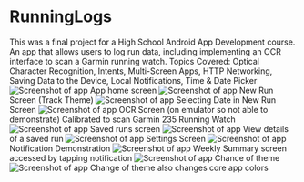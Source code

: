 # RunningLogs
This was a final project for a High School Android App Development course. An app that allows users to log run data, including implementing an OCR interface to scan a Garmin running watch.
Topics Covered: Optical Character Recognition, Intents, Multi-Screen Apps, HTTP Networking, Saving Data to the Device, Local Notifications, Time & Date Picker
![Screenshot of app](https://github.com/ryansiebecker/RunningLogs/blob/master/mainscreenTrack.png "Screenshot of app")
App home screen
![Screenshot of app](https://github.com/ryansiebecker/RunningLogs/blob/master/NewRun.png "Screenshot of app")
New Run Screen (Track Theme)
![Screenshot of app](https://github.com/ryansiebecker/RunningLogs/blob/master/DatePicker.png "Screenshot of app")
Selecting Date in New Run Screen
![Screenshot of app](https://github.com/ryansiebecker/RunningLogs/blob/master/OCRDemo.png "Screenshot of app")
OCR Screen (on emulator so not able to demonstrate) Calibrated to scan Garmin 235 Running Watch
![Screenshot of app](https://github.com/ryansiebecker/RunningLogs/blob/master/Savedruns.png "Screenshot of app")
Saved runs screen
![Screenshot of app](https://github.com/ryansiebecker/RunningLogs/blob/master/ViewSavedRun.png "Screenshot of app")
View details of a saved run
![Screenshot of app](https://github.com/ryansiebecker/RunningLogs/blob/master/Settings.png "Screenshot of app")
Settings Screen
![Screenshot of app](https://github.com/ryansiebecker/RunningLogs/blob/master/Notification.png "Screenshot of app")
Notification Demonstration
![Screenshot of app](https://github.com/ryansiebecker/RunningLogs/blob/master/Notficiation%20Screen.png "Screenshot of app")
Weekly Summary screen accessed by tapping notification
![Screenshot of app](https://github.com/ryansiebecker/RunningLogs/blob/master/ThemeChange.png "Screenshot of app")
Chance of theme
![Screenshot of app](https://github.com/ryansiebecker/RunningLogs/blob/master/NewRunXC.png "Screenshot of app")
Change of theme also changes core app colors
